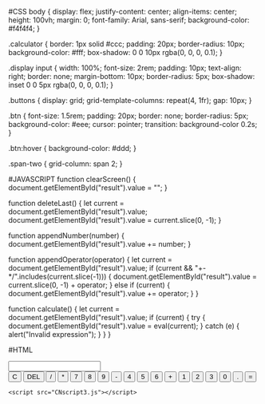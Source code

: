 #CSS
body {
    display: flex;
    justify-content: center;
    align-items: center;
    height: 100vh;
    margin: 0;
    font-family: Arial, sans-serif;
    background-color: #f4f4f4;
}

.calculator {
    border: 1px solid #ccc;
    padding: 20px;
    border-radius: 10px;
    background-color: #fff;
    box-shadow: 0 0 10px rgba(0, 0, 0, 0.1);
}

.display input {
    width: 100%;
    font-size: 2rem;
    padding: 10px;
    text-align: right;
    border: none;
    margin-bottom: 10px;
    border-radius: 5px;
    box-shadow: inset 0 0 5px rgba(0, 0, 0, 0.1);
}

.buttons {
    display: grid;
    grid-template-columns: repeat(4, 1fr);
    gap: 10px;
}

.btn {
    font-size: 1.5rem;
    padding: 20px;
    border: none;
    border-radius: 5px;
    background-color: #eee;
    cursor: pointer;
    transition: background-color 0.2s;
}

.btn:hover {
    background-color: #ddd;
}

.span-two {
    grid-column: span 2;
}

#JAVASCRIPT
function clearScreen() {
    document.getElementById("result").value = "";
}

function deleteLast() {
    let current = document.getElementById("result").value;
    document.getElementById("result").value = current.slice(0, -1);
}

function appendNumber(number) {
    document.getElementById("result").value += number;
}

function appendOperator(operator) {
    let current = document.getElementById("result").value;
    if (current && "+-*/".includes(current.slice(-1))) {
        document.getElementById("result").value = current.slice(0, -1) + operator;
    } else if (current) {
        document.getElementById("result").value += operator;
    }
}

function calculate() {
    let current = document.getElementById("result").value;
    if (current) {
        try {
            document.getElementById("result").value = eval(current);
        } catch (e) {
            alert("Invalid expression");
        }
    }
}

#HTML
<!DOCTYPE html>
<html lang="en">
<head>
    <meta charset="UTF-8">
    <meta name="viewport" content="width=device-width, initial-scale=1.0">
    <title>Basic Calculator</title>
    <link rel="stylesheet" href="CNstyle3.css">
</head>
<body>
        <div class="calculator">
        <div class="display">
            <input type="text" id="result" readonly>
        </div>
        <div class="buttons">
            <button class="btn" onclick="clearScreen()">C</button>
            <button class="btn" onclick="deleteLast()">DEL</button>
            <button class="btn" onclick="appendOperator('/')">/</button>
            <button class="btn" onclick="appendOperator('*')">*</button>
            <button class="btn" onclick="appendNumber('7')">7</button>
            <button class="btn" onclick="appendNumber('8')">8</button>
            <button class="btn" onclick="appendNumber('9')">9</button>
            <button class="btn" onclick="appendOperator('-')">-</button>
            <button class="btn" onclick="appendNumber('4')">4</button>
            <button class="btn" onclick="appendNumber('5')">5</button>
            <button class="btn" onclick="appendNumber('6')">6</button>
            <button class="btn" onclick="appendOperator('+')">+</button>
            <button class="btn" onclick="appendNumber('1')">1</button>
            <button class="btn" onclick="appendNumber('2')">2</button>
            <button class="btn" onclick="appendNumber('3')">3</button>
            <button class="btn span-two" onclick="appendNumber('0')">0</button>
            <button class="btn" onclick="appendNumber('.')">.</button>
            <button class="btn span-two" onclick="calculate()">=</button>
        </div>
    </div>

    <script src="CNscript3.js"></script>
</body>
</html>
